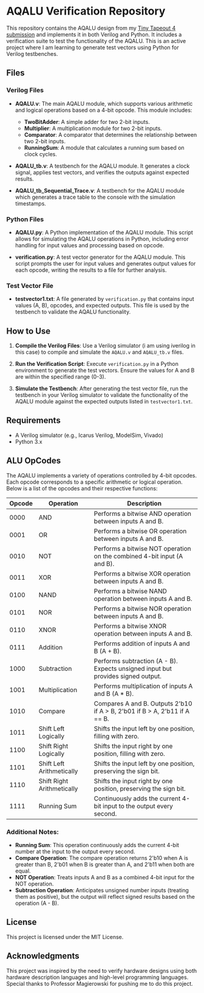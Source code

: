 # AQALU Verification Repository

This repository contains the AQALU design from my [Tiny Tapeout 4 submission](https://github.com/quardinlyttle/tt04-AQALU) and implements it in both Verilog and Python. It includes a verification suite to test the functionality of the AQALU. This is an active project where I am learning to generate test vectors using Python for Verilog testbenches.

## Files

### Verilog Files

- **AQALU.v**: The main AQALU module, which supports various arithmetic and logical operations based on a 4-bit opcode. This module includes:
  - **TwoBitAdder**: A simple adder for two 2-bit inputs.
  - **Multiplier**: A multiplication module for two 2-bit inputs.
  - **Comparator**: A comparator that determines the relationship between two 2-bit inputs.
  - **RunningSum**: A module that calculates a running sum based on clock cycles.

- **AQALU_tb.v**: A testbench for the AQALU module. It generates a clock signal, applies test vectors, and verifies the outputs against expected results.
- **AQALU_tb_Sequential_Trace.v**: A testbench for the AQALU module which generates a trace table to the console with the simulation timestamps. 

### Python Files

- **AQALU.py**: A Python implementation of the AQALU module. This script allows for simulating the AQALU operations in Python, including error handling for input values and processing based on opcode.

- **verification.py**: A test vector generator for the AQALU module. This script prompts the user for input values and generates output values for each opcode, writing the results to a file for further analysis.

### Test Vector File

- **testvector1.txt**: A file generated by `verification.py` that contains input values (A, B), opcodes, and expected outputs. This file is used by the testbench to validate the AQALU functionality.

## How to Use

1. **Compile the Verilog Files**: Use a Verilog simulator (i am using iverilog in this case) to compile and simulate the `AQALU.v` and `AQALU_tb.v` files.

2. **Run the Verification Script**: Execute `verification.py` in a Python environment to generate the test vectors. Ensure the values for A and B are within the specified range (0-3).

3. **Simulate the Testbench**: After generating the test vector file, run the testbench in your Verilog simulator to validate the functionality of the AQALU module against the expected outputs listed in `testvector1.txt`.

## Requirements

- A Verilog simulator (e.g., Icarus Verilog, ModelSim, Vivado)
- Python 3.x

## ALU OpCodes

The AQALU implements a variety of operations controlled by 4-bit opcodes. Each opcode corresponds to a specific arithmetic or logical operation. Below is a list of the opcodes and their respective functions:

| Opcode | Operation                         | Description                                                   |
|--------|-----------------------------------|---------------------------------------------------------------|
| 0000   | AND                               | Performs a bitwise AND operation between inputs A and B.     |
| 0001   | OR                                | Performs a bitwise OR operation between inputs A and B.      |
| 0010   | NOT                               | Performs a bitwise NOT operation on the combined 4-bit input (A and B). |
| 0011   | XOR                               | Performs a bitwise XOR operation between inputs A and B.     |
| 0100   | NAND                              | Performs a bitwise NAND operation between inputs A and B.    |
| 0101   | NOR                               | Performs a bitwise NOR operation between inputs A and B.     |
| 0110   | XNOR                              | Performs a bitwise XNOR operation between inputs A and B.    |
| 0111   | Addition                          | Performs addition of inputs A and B (A + B).                 |
| 1000   | Subtraction                       | Performs subtraction (A - B). Expects unsigned input but provides signed output. |
| 1001   | Multiplication                    | Performs multiplication of inputs A and B (A * B).           |
| 1010   | Compare                           | Compares A and B. Outputs 2'b10 if A > B, 2'b01 if B > A, 2'b11 if A == B. |
| 1011   | Shift Left Logically             | Shifts the input left by one position, filling with zero.    |
| 1100   | Shift Right Logically            | Shifts the input right by one position, filling with zero.   |
| 1101   | Shift Left Arithmetically        | Shifts the input left by one position, preserving the sign bit. |
| 1110   | Shift Right Arithmetically       | Shifts the input right by one position, preserving the sign bit. |
| 1111   | Running Sum                       | Continuously adds the current 4-bit input to the output every second. |

### Additional Notes:
- **Running Sum**: This operation continuously adds the current 4-bit number at the input to the output every second.
- **Compare Operation**: The compare operation returns 2'b10 when A is greater than B, 2'b01 when B is greater than A, and 2'b11 when both are equal.
- **NOT Operation**: Treats inputs A and B as a combined 4-bit input for the NOT operation.
- **Subtraction Operation**: Anticipates unsigned number inputs (treating them as positive), but the output will reflect signed results based on the operation (A - B).


## License

This project is licensed under the MIT License.

## Acknowledgments

This project was inspired by the need to verify hardware designs using both hardware description languages and high-level programming languages.
Special thanks to Professor Magierowski for pushing me to do this project.

